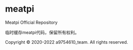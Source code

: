 # meatpi
Meatpi Official Repository

临时缓存meatpi代码，保留所有权利。

Copyright © 2020-2022 a9754610_team. All rights reserved.
